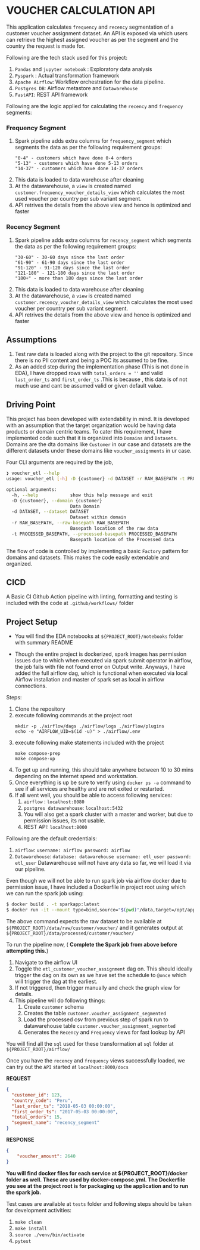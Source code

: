 # VOUCHER CALCULATION API

This application calculates `frequency` and `recency` segmentation of a customer voucher assignment dataset. An API is exposed via which users can retrieve the highest assigned voucher as per the segment and the country the request is made for.

Following are the tech stack used for this project:

1. `Pandas` and `jupyter notebook` : Exploratory data analysis
2. `Pyspark` : Actual transformation framework
3. `Apache Airflow`: Workflow orchestration for the data pipeline.
4. `Postgres DB`: Airflow metastore and `Datawarehouse`
5. `FastAPI`: REST API framework

Following are the logic applied for calculating the `recency` and `frequency` segments:

### Frequency Segment
1. Spark pipeline adds extra columns for `frequency_segment` which segments the data as per the following requirement groups:
    ```
    "0-4" - customers which have done 0-4 orders
    "5-13" - customers which have done 5-13 orders
    "14-37" - customers which have done 14-37 orders 
    ```
2. This data is loaded to data warehouse after cleaning
3. At the datawarehouse, a `view` is created named `customer.frequency_voucher_details_view` which calculates the most used voucher per country per sub variant segment.
4. API retrives the details from the above view and hence is optimized and faster

### Recency Segment
1. Spark pipeline adds extra columns for `recency_segment` which segments the data as per the following requirement groups:
    ```
    "30-60" - 30-60 days since the last order
    "61-90" - 61-90 days since the last order
    "91-120" - 91-120 days since the last order
    "121-180" - 121-180 days since the last order
    "180+" - more than 180 days since the last order 
    ```
2. This data is loaded to data warehouse after cleaning
3. At the datawarehouse, a `view` is created named `customer.recency_voucher_details_view` which calculates the most used voucher per country per sub variant segment.
4. API retrives the details from the above view and hence is optimized and faster

## Assumptions

1. Test raw data is loaded along with the project to the git repository. Since there is no PII content and being a POC its assumed to be fine.
2. As an added step during the implementation phase (This is not done in EDA), I have dropped rows with `total_orders = ''` and valid `last_order_ts` and `first_order_ts` .This is because , this data is of not much use and cant be assumed valid or given default value.


## Driving Point

This project has been developed with extendability in mind. It is developed with an assumption that the target organization would be having data products or domain centric teams. To cater this requirement, I have implemented code such that it is organized into `Domains` and `Datasets`. Domains are the dta domains like `Customer` in our case and datasets are the different datasets under these domains like `voucher_assignments` in ur case. 

Four CLI arguments are required by the job, 

```bash
❯ voucher_etl --help
usage: voucher_etl [-h] -D {customer} -d DATASET -r RAW_BASEPATH -t PROCESSED_BASEPATH

optional arguments:
  -h, --help            show this help message and exit
  -D {customer}, --domain {customer}
                        Data Domain
  -d DATASET, --dataset DATASET
                        Dataset within domain
  -r RAW_BASEPATH, --raw-basepath RAW_BASEPATH
                        Basepath location of the raw data
  -t PROCESSED_BASEPATH, --processed-basepath PROCESSED_BASEPATH
                        Basepath location of the Processed data
```

The flow of code is controlled by implementing a basic `Factory` pattern for domains and datasets. This makes the code easily extendable and organized.

## CICD

A Basic CI Github Action pipeline with linting, formatting and testing is included with the code at `.github/workflows/` folder


## Project Setup

* You will find the EDA notebooks at `${PROJECT_ROOT}/notebooks` folder with summary README

* Though the entire project is dockerized, spark images has permission issues due to which when executed via spark submit operator in airflow, the job fails with file not found error on Output write. Anyways, I have added the full airflow dag, which is functional when executed via local Airflow installation and master of spark set as local in airflow connections.

Steps:
1. Clone the repository
2. execute following commands at the project root
    ```
    mkdir -p ./airflow/dags ./airflow/logs ./airflow/plugins
    echo -e "AIRFLOW_UID=$(id -u)" > ./airflow/.env
    ```
3. execute following make statements included with the project
    ```
    make compose-prep
    make compose-up
    ```
4. To get up and running, this should take anywhere between 10 to 30 mins depending on the internet speed and workstation.
5. Once everything is up be sure to verify using `docker ps -a` command to see if all services are healthy and are not exited or restarted.
6. If all went well, you should be able to access following services:
    1. `airflow` : `localhost:8080`
    2. `postgres datawarehouse`: `localhost:5432`
    3. You will also get a spark cluster with a master and worker, but due to permission issues, its not usable.
    4. REST API: `localhost:8000`

Following are the default credentials:
1. `airflow`: 
        ```
        username: airflow
        password: airflow
        ```
2. `Datawarehouse`:
        ```
        database: datawarehouse
        username: etl_user
        password: etl_user
        ```
Datawarehouse will not have any data so far, we will load it via our pipeline.

Even though we will not be able to run spark job via airflow docker due to permission issue, I have included a Dockerfile in project root using which we can run the spark job using:
```bash
$ docker build . -t sparkapp:latest
$ docker run -it --mount type=bind,source="$(pwd)"/data,target=/opt/application/data sparkapp:latest driver local:///opt/application/src/etl/main.py --domain customer --dataset voucher --raw-basepath data/raw --processed-basepath data/processed
```

The above command expects the raw dataset to be available at `${PROJECT_ROOT}/data/raw/customer/voucher/` and it generates output at `${PROJECT_ROOT}/data/processed/customer/voucher/`

To run the pipeline now, ( **Complete the Spark job from above before attempting this.**) 
1. Navigate to the airflow UI
2. Toggle the `etl_customer_voucher_assignment` dag on. This should ideally trigger the dag on its own as we have set the schedule to `@once` which will trigger the dag at the earliest.
3. If not triggered, then trigger manually and check the graph view for details.
4. This pipeline will do following things:
    1. Create `customer` schema
    2. Creates the table `customer.voucher_assignment_segmented`
    3. Load the processed csv from previous step of spark run to datawarehouse table `customer.voucher_assignment_segmented`
    4. Generates the `Recency` and `Frequency` views for fast lookup by API

You will find all the `sql` used for these transformation at `sql` folder at `${PROJECT_ROOT}/airflow/`

Once you have the `recency` and `frequency` views successfully loaded, we can try out the `API` started at `localhost:8000/docs`

**REQUEST**

```json
{
  "customer_id": 123,
  "country_code": "Peru",
  "last_order_ts": "2018-05-03 00:00:00",
  "first_order_ts": "2017-05-03 00:00:00",
  "total_orders": 15,
  "segment_name": "recency_segment"
}
```

**RESPONSE**

```json
{
    "voucher_amount": 2640
}
```

**You will find docker files for each service at ${PROJECT_ROOT}/docker folder as well. These are used by docker-compose.yml. The Dockerfile you see at the project root is for packaging up the application and to run the spark job.**

Test cases are available at `tests` folder and following steps should be taken for development activities:

1. `make clean`
2. `make install`
3. `source ./venv/bin/activate`
4. `pytest`